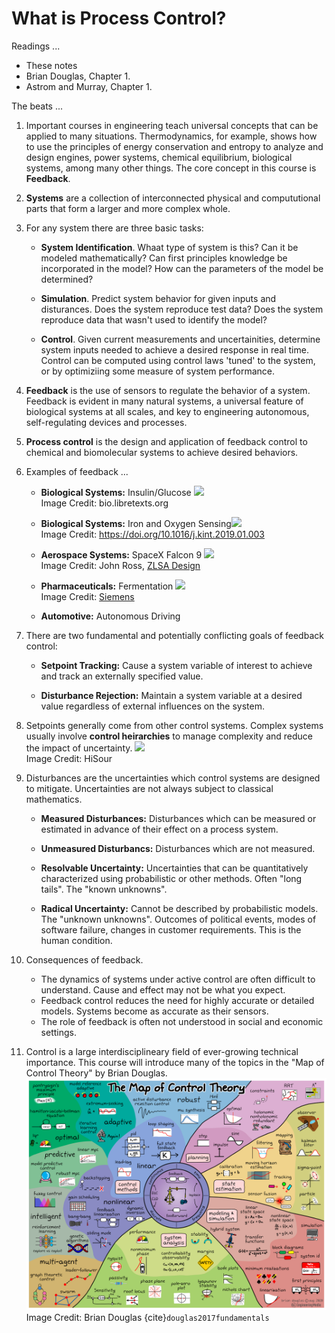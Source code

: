 # What is Process Control?

Readings ...

* These notes
* Brian Douglas, Chapter 1.
* Astrom and Murray, Chapter 1.

The beats ...

1. Important courses in engineering teach universal concepts that can be applied to many situations. Thermodynamics, for example, shows how to use the principles of energy conservation and entropy to analyze and design engines, power systems, chemical equilibrium, biological systems, among many other things. The core concept in this course is **Feedback**. 

1. **Systems** are a collection of interconnected physical and compututional  parts that form a larger and more complex whole. 

1. For any system there are three basic tasks:

    * **System Identification**.  Whaat type of system is this? Can it be modeled mathematically? Can first principles knowledge be incorporated in the model? How can the parameters of the model be determined?
    
    * **Simulation**. Predict system behavior for given inputs and disturances. Does the system reproduce test data? Does the system reproduce data that wasn't used to identify the model?
    
    * **Control**. Given current measurements and uncertainities, determine system inputs needed to achieve a desired response in real time. Control can be computed using control laws 'tuned' to the system, or by optimiziing some measure of system performance.

1. **Feedback** is the use of sensors to regulate the behavior of a system. Feedback is evident in many natural systems, a universal feature of biological systems at all scales, and key to engineering autonomous, self-regulating devices and processes. 

1. **Process control** is the design and application of feedback control to chemical and biomolecular systems to achieve desired behaviors.

1. Examples of feedback ...

    * **Biological Systems:** Insulin/Glucose ![](https://bio.libretexts.org/@api/deki/files/15807/glucose_feedback.png?revision=1) <br>Image Credit: bio.libretexts.org

    * **Biological Systems:** Iron and Oxygen Sensing![](https://els-jbs-prod-cdn.jbs.elsevierhealth.com/cms/attachment/0ea1b4a8-5f44-4b64-a40d-11c8ebd6cdee/gr1.jpg) <br> Image Credit: https://doi.org/10.1016/j.kint.2019.01.003
    
    * **Aerospace Systems:** SpaceX Falcon 9 ![](https://zlsadesign.com/infographic/vehicle/spacex-falcon9-control.png) <br> Image Credit: John Ross, [ZLSA Design](https://zlsadesign.com/)
    
    * **Pharmaceuticals:** Fermentation ![](https://support.industry.siemens.com/cs/images/109478439/fermentation_process.png) <br> Image Credit: [Siemens](https://support.industry.siemens.com/cs/document/109478439/simatic-pcs-7-in-the-pharmaceutical-industry-%E2%80%9Cfermentation%E2%80%9D-(demo-project)?dti=0&lc=en-WW)
    
    * **Automotive:** Autonomous Driving

1. There are two fundamental and potentially conflicting goals of feedback control:

    * **Setpoint Tracking:** Cause a system variable of interest to achieve and track an externally specified value.

    * **Disturbance Rejection:** Maintain a system variable at a desired value regardless of external influences on the system.
    
1. Setpoints generally come from other control systems. Complex systems usually involve **control heirarchies** to manage complexity and reduce the impact of uncertainty. ![](https://i1.wp.com/www.hisour.com/wp-content/uploads/2018/11/Hierarchical-control-system.jpg) <br> Image Credit: HiSour

1. Disturbances are the uncertainties which control systems are designed to mitigate. Uncertainties are not always subject to classical mathematics.
    * **Measured Disturbances:** Disturbances which can be measured or estimated in advance of their effect on a process system.
    * **Unmeasured Disturbancs:** Disturbances which are not measured.
    
    * **Resolvable Uncertainty:** Uncertainties that can be quantitatively characterized using probabilistic or other methods. Often "long tails". The "known unknowns".
    
    * **Radical Uncertainty:** Cannot be described by probabilistic models. The "unknown unknowns". Outcomes of political events, modes of software failure, changes in customer requirements. This is the human condition.

1. Consequences of feedback.

    * The dynamics of systems under active control are often difficult to understand. Cause and effect may not be what you expect.
    * Feedback control reduces the need for highly accurate or detailed models. Systems become as accurate as their sensors.  
    * The role of feedback is often not understood in social and economic settings.

1. Control is a large interdisciplineary field of ever-growing technical importance. This course will introduce many of the topics in the "Map of Control Theory" by Brian Douglas. ![](figures/Control_Map_ver5.png) <br> Image Credit: Brian Douglas {cite}`douglas2017fundamentals`
